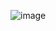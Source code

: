 ![image](https://user-images.githubusercontent.com/92137529/204871900-3a0e7af9-773a-48ed-95e2-d2cd589d5c85.png)
